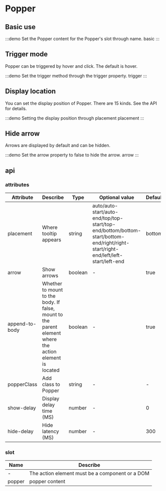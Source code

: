 # Popper

## Basic use

:::demo Set the Popper content for the Popper's slot through name.
basic
:::

## Trigger mode

Popper can be triggered by hover and click. The default is hover.

:::demo Set the trigger method through the trigger property.
trigger
:::

## Display location

You can set the display position of Popper. There are 15 kinds. See the API for details.

:::demo Setting the display position through placement
placement
:::

## Hide arrow

Arrows are displayed by default and can be hidden.

:::demo Set the arrow property to false to hide the arrow.
arrow
:::

## api

### attributes

| Attribute | Describe | Type | Optional value | Default |
| ---- | --- | --- | ----- | ----- |
| placement | Where tooltip appears | string | auto/auto-start/auto-end/top/top-start/top-end/bottom/bottom-start/bottom-end/right/right-start/right-end/left/left-start/left-end | bottom |
| arrow | Show arrows | boolean | - | true |
| append-to-body | Whether to mount to the body. If false, mount to the parent element where the action element is located | boolean | - | true |
| popperClass | Add class to Popper | string | - | - |
| show-delay | Display delay time (MS) | number | - | 0 |
| hide-delay | Hide latency (MS) | number | - | 300 |

### slot

| Name | Describe |
| ---- | --- |
| - | The action element must be a component or a DOM |
| popper | popper content |
